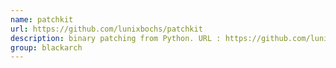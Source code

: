 ```yaml
---
name: patchkit
url: https://github.com/lunixbochs/patchkit
description: binary patching from Python. URL : https://github.com/lunixbochs/patchkit Groups : blackarch blackarch-binary blackarch-backdoor
group: blackarch
---
```

